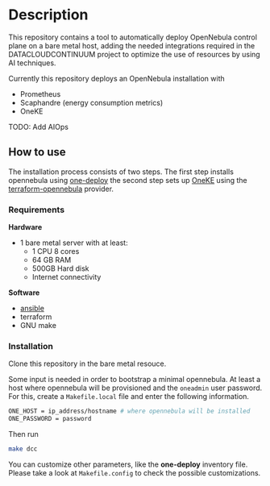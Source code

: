 # Description

This repository contains a tool to automatically deploy OpenNebula control plane on a bare metal host, adding the needed integrations required in the DATACLOUDCONTINUUM project to optimize the use of resources by using AI techniques.

Currently this repository deploys an OpenNebula installation with

- Prometheus
- Scaphandre (energy consumption metrics)
- OneKE

TODO: Add AIOps

## How to use

The installation process consists of two steps. The first step installs opennebula using [one-deploy](https://github.com/OpenNebula/one-deploy) the second step sets up [OneKE](https://github.com/OpenNebula/one-apps/wiki/oneke_intro) using the [terraform-opennebula](https://registry.terraform.io/providers/OpenNebula/opennebula/latest/docs) provider.

### Requirements

**Hardware**

- 1 bare metal server with at least: 
  - 1 CPU 8 cores
  - 64 GB RAM
  - 500GB Hard disk
  - Internet connectivity 

**Software**

- [ansible](https://github.com/OpenNebula/one-deploy/wiki/sys_reqs#requirements)
- terraform
- GNU make

### Installation

Clone this repository in the bare metal resouce.

Some input is needed in order to bootstrap a minimal opennebula. At least a host where opennebula will be provisioned and the `oneadmin` user password. For this, create a `Makefile.local` file and enter the following information.

```bash
ONE_HOST = ip_address/hostname # where opennebula will be installed
ONE_PASSWORD = password
```

Then run

```bash
make dcc
```

You can customize other parameters, like the **one-deploy** inventory file. Please take a look at `Makefile.config` to check the possible customizations.





